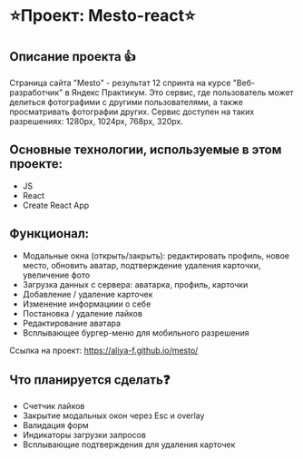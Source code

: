 # ⭐Проект: Mesto-react⭐

## Описание проекта 👍

Страница сайта "Mesto" - результат 12 спринта на курсе "Веб-разработчик" в Яндекс Практикум. Это сервис, где пользователь может делиться фотографими с другими пользователями, а также просматривать фотографии других. Сервис доступен на таких разрешениях: 1280px, 1024px, 768px, 320px.

## Основные технологии, используемые в этом проекте:
 - JS 
 - React
 - Create React App

## Функционал:
 - Модальные окна (открыть/закрыть): редактировать профиль, новое место, обновить аватар, подтверждение удаления карточки, увеличение фото
 - Загрузка данных с сервера: аватарка, профиль, карточки
 - Добавление / удаление карточек
 - Изменение информациии о себе
 - Постановка / удаление лайков
 - Редактирование аватара
 - Всплывающее бургер-меню для мобильного разрешения

 Ссылка на проект: https://aliya-f.github.io/mesto/

## Что планируется сделать❓
 - Счетчик лайков
 - Закрытие модальных окон через Esc и overlay
 - Валидация форм
 - Индикаторы загрузки запросов
 - Всплывающие подтверждения для удаления карточек

